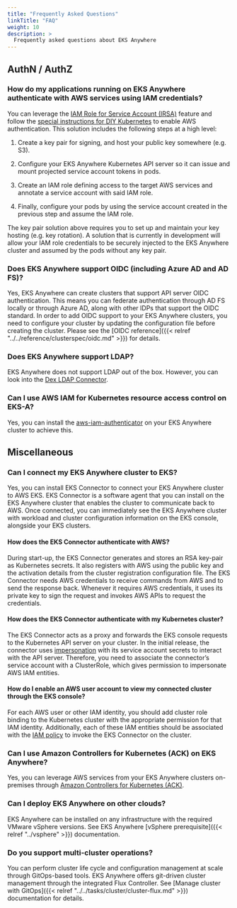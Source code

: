 ```yaml
---
title: "Frequently Asked Questions"
linkTitle: "FAQ"
weight: 10
description: >
  Frequently asked questions about EKS Anywhere
---
```


## AuthN / AuthZ 

### How do my applications running on EKS Anywhere authenticate with AWS services using IAM credentials?

You can leverage the [IAM Role for Service Account (IRSA)](https://aws.amazon.com/blogs/opensource/introducing-fine-grained-iam-roles-service-accounts/) feature 
and follow the [special instructions for DIY Kubernetes](https://github.com/aws/amazon-eks-pod-identity-webhook/blob/master/SELF_HOSTED_SETUP.md)
to enable AWS authentication.
This solution includes the following steps at a high level:

1. Create a key pair for signing, and host your public key somewhere (e.g. S3).

1. Configure your EKS Anywhere Kubernetes API server so it can issue and mount projected service account tokens in pods.

1. Create an IAM role defining access to the target AWS services and annotate a service account with said IAM role.

1. Finally, configure your pods by using the service account created in the previous step and assume the IAM role.

The key pair solution above requires you to set up and maintain your key hosting (e.g. key rotation).
A solution that is currently in development will allow your IAM role credentials to be securely injected to the EKS Anywhere cluster and assumed by the pods without any key pair.

### Does EKS Anywhere support OIDC (including Azure AD and AD FS)?

Yes, EKS Anywhere can create clusters that support API server OIDC authentication.
This means you can federate authentication through AD FS locally or through Azure AD, along with other IDPs that support the OIDC standard.
In order to add OIDC support to your EKS Anywhere clusters, you need to configure your cluster by updating the configuration file before creating the cluster.
Please see the [OIDC reference]({{< relref "../../reference/clusterspec/oidc.md" >}}) for details.

### Does EKS Anywhere support LDAP?
EKS Anywhere does not support LDAP out of the box.
However, you can look into the [Dex LDAP Connector](https://dexidp.io/docs/connectors/ldap/).

### Can I use AWS IAM for Kubernetes resource access control on EKS-A?
Yes, you can install the [aws-iam-authenticator](https://github.com/kubernetes-sigs/aws-iam-authenticator) on your EKS Anywhere cluster to achieve this.

## Miscellaneous

### Can I connect my EKS Anywhere cluster to EKS?

Yes, you can install EKS Connector to connect your EKS Anywhere cluster to AWS EKS.
EKS Connector is a software agent that you can install on the EKS Anywhere cluster that enables the cluster to communicate back to AWS.
Once connected, you can immediately see the EKS Anywhere cluster with workload and cluster configuration information on the EKS console, alongside your EKS clusters. 

#### How does the EKS Connector authenticate with AWS?

During start-up, the EKS Connector generates and stores an RSA key-pair as Kubernetes secrets.
It also registers with AWS using the public key and the activation details from the cluster registration configuration file.
The EKS Connector needs AWS credentials to receive commands from AWS and to send the response back.
Whenever it requires AWS credentials, it uses its private key to sign the request and invokes AWS APIs to request the credentials.

#### How does the EKS Connector authenticate  with my Kubernetes cluster?

The EKS Connector acts as a proxy and forwards the EKS console requests to the Kubernetes API server on your cluster.
In the initial release, the connector uses [impersonation](https://kubernetes.io/docs/reference/access-authn-authz/authentication/#user-impersonation) with its service account secrets to interact with the API server.
Therefore, you need to associate the connector’s service account with a ClusterRole,
which gives permission to impersonate AWS IAM entities.

#### How do I enable an AWS user account to view my connected cluster through the EKS console?

For each AWS user or other IAM identity, you should add cluster role binding to the Kubernetes cluster with the appropriate permission for that IAM identity.
Additionally, each of these IAM entities should be associated with the [IAM policy](SOME_MANAGED_POLICY)
to invoke the EKS Connector on the cluster.

### Can I use Amazon Controllers for Kubernetes (ACK) on EKS Anywhere?

Yes, you can leverage AWS services from your EKS Anywhere clusters on-premises through [Amazon Controllers for Kubernetes (ACK)](https://aws.amazon.com/blogs/containers/aws-controllers-for-kubernetes-ack/).


### Can I deploy EKS Anywhere on other clouds?

EKS Anywhere can be installed on any infrastructure with the required VMware vSphere versions.
See EKS Anywhere [vSphere prerequisite]({{< relref "../vsphere" >}}) documentation.

### Do you support multi-cluster operations?

You can perform cluster life cycle and configuration management at scale through GitOps-based tools.
EKS Anywhere offers git-driven cluster management through the integrated Flux Controller.
See [Manage cluster with GitOps]({{< relref "../../tasks/cluster/cluster-flux.md" >}}) documentation for details.
